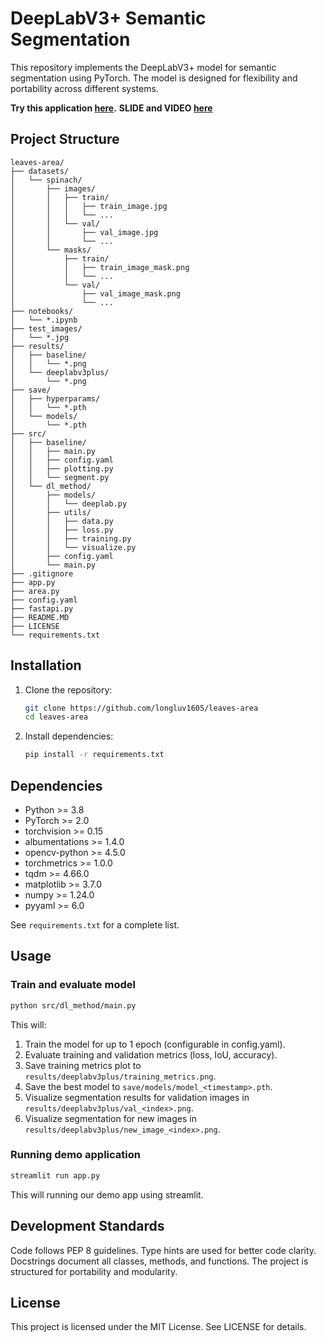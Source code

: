 # DeepLabV3+ Semantic Segmentation

This repository implements the DeepLabV3+ model for semantic segmentation using PyTorch. The model is designed for flexibility and portability across different systems.

**Try this application [here](https://leaves-area-22022604.streamlit.app/).**
**SLIDE and VIDEO [here](https://drive.google.com/drive/folders/1mu-JTWVlR9Xnx8Lpc2TeGX4m6CsfwNMa)**

## Project Structure

```plain
leaves-area/
├── datasets/
│   └── spinach/
│       ├── images/
│       │   ├── train/
│       │   │   ├── train_image.jpg
│       │   │   └── ...
│       │   └── val/
│       │       ├── val_image.jpg
│       │       └── ...
│       └── masks/
│           ├── train/
│           │   ├── train_image_mask.png
│           │   └── ...
│           └── val/
│               ├── val_image_mask.png
│               └── ...
├── notebooks/
│   └── *.ipynb
├── test_images/
│   └── *.jpg
├── results/
│   ├── baseline/
│   │   └── *.png
│   └── deeplabv3plus/
│       └── *.png
├── save/
│   ├── hyperparams/
│   │   └── *.pth
│   └── models/
│       └── *.pth
├── src/
│   ├── baseline/
│   │   ├── main.py
│   │   ├── config.yaml
│   │   ├── plotting.py
│   │   └── segment.py
│   └── dl_method/
│       ├── models/
│       │   └── deeplab.py
│       ├── utils/
│       │   ├── data.py
│       │   ├── loss.py
│       │   ├── training.py
│       │   └── visualize.py
│       ├── config.yaml
│       └── main.py
├── .gitignore
├── app.py
├── area.py
├── config.yaml
├── fastapi.py
├── README.MD
├── LICENSE
└── requirements.txt
```

## Installation

1. Clone the repository:

    ```bash
    git clone https://github.com/longluv1605/leaves-area
    cd leaves-area
    ```

2. Install dependencies:

    ```bash
    pip install -r requirements.txt
    ```

## Dependencies

- Python >= 3.8
- PyTorch >= 2.0
- torchvision >= 0.15
- albumentations >= 1.4.0
- opencv-python >= 4.5.0
- torchmetrics >= 1.0.0
- tqdm >= 4.66.0
- matplotlib >= 3.7.0
- numpy >= 1.24.0
- pyyaml >= 6.0

See `requirements.txt` for a complete list.

## Usage

### Train and evaluate model

```bash
python src/dl_method/main.py
```

This will:

1. Train the model for up to 1 epoch (configurable in config.yaml).
2. Evaluate training and validation metrics (loss, IoU, accuracy).
3. Save training metrics plot to `results/deeplabv3plus/training_metrics.png`.
4. Save the best model to `save/models/model_<timestamp>.pth`.
5. Visualize segmentation results for validation images in `results/deeplabv3plus/val_<index>.png`.
6. Visualize segmentation for new images in `results/deeplabv3plus/new_image_<index>.png`.

### Running demo application

```bash
streamlit run app.py
```

This will running our demo app using streamlit.

## Development Standards

Code follows PEP 8 guidelines.
Type hints are used for better code clarity.
Docstrings document all classes, methods, and functions.
The project is structured for portability and modularity.

## License

This project is licensed under the MIT License. See LICENSE for details.
